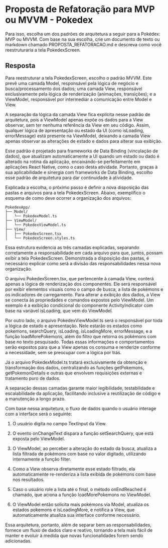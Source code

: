 # Proposta de Refatoração para MVP ou MVVM - Pokedex

Para isso, escolha um dos padrões de arquitetura a seguir para a Pokédex: MVP ou MVVM. Com base na sua escolha, crie um documento de texto ou markdown chamado PROPOSTA_REFATORACAO.md e descreva como você reestruturaria a tela PokedexScreen.

## Resposta

Para reestruturar a tela PokedexScreen, escolho o padrão MVVM. Este prevê uma camada Model, responsável pela lógica de negócio e busca/processamento dos dados; uma camada View, responsável exclusivamente pela lógica de renderização (animações, transições); e a ViewModel, responsável por intermediar a comunicação entre Model e View.

A separação da lógica da camada View fica explícita nesse padrão de arquitetura, pois a ViewModel apenas expõe os dados para a View observar, sem ter nenhuma referência da View em seu código. Assim, qualquer lógica de apresentação ou estado da UI (como isLoading, errorMessage) está presente na ViewModel, deixando a camada View apenas observar as alterações de estado e dados para alterar sua exibição.

Esse padrão é projetado para frameworks de Data Binding (vinculação de dados), que atualizam automaticamente a UI quando um estado ou dado é alterado na rotina da aplicação, encaixando-se perfeitamente em aplicações React Native, como o caso desta atividade. Portanto, graças à sua aplicabilidade e sinergia com frameworks de Data Binding, escolho esse padrão de arquitetura para dar continuidade à atividade.

Explicada a escolha, o próximo passo é definir a nova disposição das pastas e arquivos para a tela PokedexScreen. Abaixo, exemplifico o esquema de como deve ocorrer a organização dos arquivos:

```
PokedexApp/
├── Model/
│   └── PokedexModel.ts
├── ViewModel/
│   └── PokedexViewModel.ts
├── View/
│   ├── PokedexScreen.tsx
│   └── PokedexScreen.styles.ts
```

Essa estrutura evidencia as três camadas explicadas, separando corretamente a responsabilidade em cada arquivo para que, juntos, possam exibir a tela PokedexScreen. Demonstrada a disposição das pastas, é necessário explicar como será a divisão das responsabilidades nessa nova organização.

O arquivo PokedexScreen.tsx, que pertencente à camada View, conterá apenas a lógica de renderização dos componentes. Ele será responsável por exibir elementos visuais como o campo de busca, a lista de pokémons e os indicadores de carregamento. Para alterar a exibição dos dados, a View se conecta às propriedades e comandos expostos pelo ViewModel. Um exemplo é a exibição condicional do componente ActivityIndicator com base na variável isLoading, que vem do ViewModel.

Por outro lado, o arquivo PokedexViewModel.ts será o responsável por toda a lógica de estado e apresentação. Nele estarão os estados como pokemons, searchQuery, isLoading, isLoadingMore, errorMessage, e a função loadMorePokemons, além do filtro que retorna os pokémons com base no texto pesquisado. Todas essas informações e comportamentos serão expostos para que a View apenas os consuma e renderize conforme a necessidade, sem se preocupar com a lógica por trás.

Já o arquivo PokedexModel.ts tratará exclusivamente da obtenção e transformação dos dados, centralizando as funções getPokemons, getPokemonDetails e outras que envolvem requisições externas e tratamento puro de dados.

A separação dessas camadas garante maior legibilidade, testabilidade e escalabilidade da aplicação, facilitando inclusive a reutilização de código e a manutenção a longo prazo.

Com base nessa arquitetura, o fluxo de dados quando o usuário interage com a interface será o seguinte:

1. O usuário digita no campo TextInput da View.

2. O evento onChangeText dispara a função setSearchQuery, que está exposta pelo ViewModel.

3. O ViewModel, ao perceber a alteração do estado da busca, atualiza a lista filtrada de pokémons com base no valor digitado, utilizando internamente a função filter.

4. Como a View observa diretamente esse estado filtrado, ela automaticamente re-renderiza a lista exibida de pokémons com base nos resultados.

5. Caso o usuário role a lista até o final, o método onEndReached é chamado, que aciona a função loadMorePokemons no ViewModel.

6. O ViewModel então solicita mais pokémons via Model, atualiza os estados pokemons e isLoadingMore, e notifica a View, que automaticamente atualiza sua interface conforme necessário.

Essa arquitetura, portanto, além de separar bem as responsabilidades, fornece um fluxo de dados claro e reativo, tornando a tela mais fácil de manter e evoluir à medida que novas funcionalidades forem sendo adicionadas.